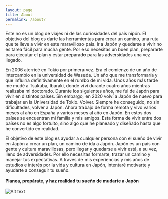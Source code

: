 ```yaml
---
layout: page
title: About
permalink: /about/
---
```


Este no es un blog de viajes ni de las curiosidades del país nipón. El objetivo del blog es darte las herramientas para crear un camino, una ruta que te lleve a vivir en este maravilloso país. Ir a Japón y quedarse a vivir no es tarea fácil para mucha gente. Por eso necesitas un buen plan, prepararte para ejecutar el plan y estar preparado para las adversidades una vez llegado. 

En 2006 aterricé en Tokio por primera vez. Era el comienzo de un año de intercambio en la universidad de Waseda. Un año que me transformaría y que influiría definitivamente en el rumbo de mi vida. Unos años más tarde me mudé a Tsukuba, Ibaraki, donde viví durante cuatro años mientras realizaba mi doctorado. Durante los siguientes años, me fui de Japón para vivir en distintos países. Sin embargo, en 2020 volví a Japón de nuevo para trabajar en la Universidad de Tokio. Volver. Siempre he conseguido, no sin dificultades, volver a Japón. Ahora trabajo de forma remota y vivo varios meses al año en España y varios meses al año en Japón. En estos dos países se encuentran mi familia y mis amigos. Esta forma de vivir entre dos países no es algo fortuito, sino algo que he planeado y diseñado hasta que he convertido en realidad. 

El objetivo de este blog es ayudar a cualquier persona con el sueño de vivir en Japón a crear un plan, un camino de ida a Japón. Japón es un país con gente y cultura maravillosas, pero llegar y quedarse a vivir está, a su vez, lleno de adversidades. Por ello necesitas formarte, trazar un camino y manejar tus expectativas. A través de mis experiencias y mis años de estudios e interés por la vida y cultura en Japón, intentaré motivarte y ayudarte a conseguir tu sueño.
<br>
<br>
**Planea, prepárate, y haz realidad tu sueño de mudarte a Japón**
<br>
<br>
![Alt text](cover.jpg?raw=true "Title")
